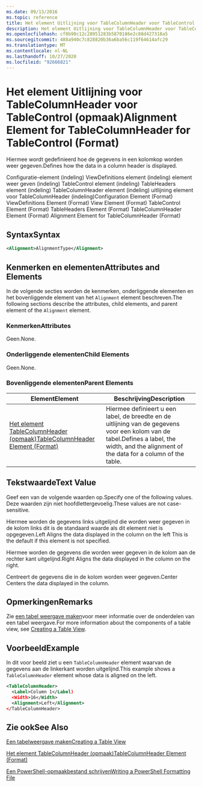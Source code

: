 ```yaml
---
ms.date: 09/13/2016
ms.topic: reference
title: Het element Uitlijning voor TableColumnHeader voor TableControl (opmaak)
description: Het element Uitlijning voor TableColumnHeader voor TableControl (opmaak)
ms.openlocfilehash: cf8b90c12c28951283b5870186e2c88d427318a5
ms.sourcegitcommit: 488a940c7c828820b36a6ba56c119f64614afc29
ms.translationtype: MT
ms.contentlocale: nl-NL
ms.lasthandoff: 10/27/2020
ms.locfileid: "92666821"
---
```

# <a name="alignment-element-for-tablecolumnheader-for-tablecontrol-format"></a><span data-ttu-id="6ee99-103">Het element Uitlijning voor TableColumnHeader voor TableControl (opmaak)</span><span class="sxs-lookup"><span data-stu-id="6ee99-103">Alignment Element for TableColumnHeader for TableControl (Format)</span></span>

<span data-ttu-id="6ee99-104">Hiermee wordt gedefinieerd hoe de gegevens in een kolomkop worden weer gegeven.</span><span class="sxs-lookup"><span data-stu-id="6ee99-104">Defines how the data in a column header is displayed.</span></span>

<span data-ttu-id="6ee99-105">Configuratie-element (indeling) ViewDefinitions element (indeling) element weer geven (indeling) TableControl element (indeling) TableHeaders element (indeling) TableColumnHeader element (indeling) uitlijning element voor TableColumnHeader (indeling)</span><span class="sxs-lookup"><span data-stu-id="6ee99-105">Configuration Element (Format) ViewDefinitions Element (Format) View Element (Format) TableControl Element (Format) TableHeaders Element (Format) TableColumnHeader Element (Format) Alignment Element for TableColumnHeader (Format)</span></span>

## <a name="syntax"></a><span data-ttu-id="6ee99-106">Syntax</span><span class="sxs-lookup"><span data-stu-id="6ee99-106">Syntax</span></span>

```xml
<Alignment>AlignmentType</Alignment>
```

## <a name="attributes-and-elements"></a><span data-ttu-id="6ee99-107">Kenmerken en elementen</span><span class="sxs-lookup"><span data-stu-id="6ee99-107">Attributes and Elements</span></span>

<span data-ttu-id="6ee99-108">In de volgende secties worden de kenmerken, onderliggende elementen en het bovenliggende element van het `Alignment` element beschreven.</span><span class="sxs-lookup"><span data-stu-id="6ee99-108">The following sections describe the attributes, child elements, and parent element of the `Alignment` element.</span></span>

### <a name="attributes"></a><span data-ttu-id="6ee99-109">Kenmerken</span><span class="sxs-lookup"><span data-stu-id="6ee99-109">Attributes</span></span>

<span data-ttu-id="6ee99-110">Geen.</span><span class="sxs-lookup"><span data-stu-id="6ee99-110">None.</span></span>

### <a name="child-elements"></a><span data-ttu-id="6ee99-111">Onderliggende elementen</span><span class="sxs-lookup"><span data-stu-id="6ee99-111">Child Elements</span></span>

<span data-ttu-id="6ee99-112">Geen.</span><span class="sxs-lookup"><span data-stu-id="6ee99-112">None.</span></span>

### <a name="parent-elements"></a><span data-ttu-id="6ee99-113">Bovenliggende elementen</span><span class="sxs-lookup"><span data-stu-id="6ee99-113">Parent Elements</span></span>

|<span data-ttu-id="6ee99-114">Element</span><span class="sxs-lookup"><span data-stu-id="6ee99-114">Element</span></span>|<span data-ttu-id="6ee99-115">Beschrijving</span><span class="sxs-lookup"><span data-stu-id="6ee99-115">Description</span></span>|
|-------------|-----------------|
|[<span data-ttu-id="6ee99-116">Het element TableColumnHeader (opmaak)</span><span class="sxs-lookup"><span data-stu-id="6ee99-116">TableColumnHeader Element (Format)</span></span>](./tablecolumnheader-element-format.md)|<span data-ttu-id="6ee99-117">Hiermee definieert u een label, de breedte en de uitlijning van de gegevens voor een kolom van de tabel.</span><span class="sxs-lookup"><span data-stu-id="6ee99-117">Defines a label, the width, and the alignment of the data for a column of the table.</span></span>|

## <a name="text-value"></a><span data-ttu-id="6ee99-118">Tekstwaarde</span><span class="sxs-lookup"><span data-stu-id="6ee99-118">Text Value</span></span>

<span data-ttu-id="6ee99-119">Geef een van de volgende waarden op.</span><span class="sxs-lookup"><span data-stu-id="6ee99-119">Specify one of the following values.</span></span> <span data-ttu-id="6ee99-120">Deze waarden zijn niet hoofdlettergevoelig.</span><span class="sxs-lookup"><span data-stu-id="6ee99-120">These values are not case-sensitive.</span></span>

<span data-ttu-id="6ee99-121">Hiermee worden de gegevens links uitgelijnd die worden weer gegeven in de kolom links dit is de standaard waarde als dit element niet is opgegeven.</span><span class="sxs-lookup"><span data-stu-id="6ee99-121">Left Aligns the data displayed in the column on the left This is the default if this element is not specified.</span></span>

<span data-ttu-id="6ee99-122">Hiermee worden de gegevens die worden weer gegeven in de kolom aan de rechter kant uitgelijnd.</span><span class="sxs-lookup"><span data-stu-id="6ee99-122">Right Aligns the data displayed in the column on the right.</span></span>

<span data-ttu-id="6ee99-123">Centreert de gegevens die in de kolom worden weer gegeven.</span><span class="sxs-lookup"><span data-stu-id="6ee99-123">Center Centers the data displayed in the column.</span></span>

## <a name="remarks"></a><span data-ttu-id="6ee99-124">Opmerkingen</span><span class="sxs-lookup"><span data-stu-id="6ee99-124">Remarks</span></span>

<span data-ttu-id="6ee99-125">Zie [een tabel weergave maken](./creating-a-table-view.md)voor meer informatie over de onderdelen van een tabel weergave.</span><span class="sxs-lookup"><span data-stu-id="6ee99-125">For more information about the components of a table view, see [Creating a Table View](./creating-a-table-view.md).</span></span>

## <a name="example"></a><span data-ttu-id="6ee99-126">Voorbeeld</span><span class="sxs-lookup"><span data-stu-id="6ee99-126">Example</span></span>

<span data-ttu-id="6ee99-127">In dit voor beeld ziet u een `TableColumnHeader` element waarvan de gegevens aan de linkerkant worden uitgelijnd.</span><span class="sxs-lookup"><span data-stu-id="6ee99-127">This example shows a `TableColumnHeader` element whose data is aligned on the left.</span></span>

```xml
<TableColumnHeader>
  <Label>Column 1</Label)
  <Width>16</Width>
  <Alignment>Left</Alignment>
</TableColumnHeader>
```

## <a name="see-also"></a><span data-ttu-id="6ee99-128">Zie ook</span><span class="sxs-lookup"><span data-stu-id="6ee99-128">See Also</span></span>

[<span data-ttu-id="6ee99-129">Een tabelweergave maken</span><span class="sxs-lookup"><span data-stu-id="6ee99-129">Creating a Table View</span></span>](./creating-a-table-view.md)

[<span data-ttu-id="6ee99-130">Het element TableColumnHeader (opmaak)</span><span class="sxs-lookup"><span data-stu-id="6ee99-130">TableColumnHeader Element (Format)</span></span>](./tablecolumnheader-element-format.md)

[<span data-ttu-id="6ee99-131">Een PowerShell-opmaakbestand schrijven</span><span class="sxs-lookup"><span data-stu-id="6ee99-131">Writing a PowerShell Formatting File</span></span>](./writing-a-powershell-formatting-file.md)
